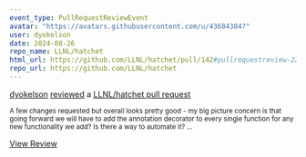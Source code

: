 ```yaml
---
event_type: PullRequestReviewEvent
avatar: "https://avatars.githubusercontent.com/u/43684384?"
user: dyokelson
date: 2024-08-26
repo_name: LLNL/hatchet
html_url: https://github.com/LLNL/hatchet/pull/142#pullrequestreview-2261766996
repo_url: https://github.com/LLNL/hatchet
---
```


<a href='https://github.com/dyokelson' target='_blank'>dyokelson</a> <a href='https://github.com/LLNL/hatchet/pull/142#pullrequestreview-2261766996' target='_blank'>reviewed</a> a <a href='https://github.com/LLNL/hatchet/pull/142' target='_blank'>LLNL/hatchet pull request</a>

<small>A few changes requested but overall looks pretty good - my big picture concern is that going forward we will have to add the annotation decorator to every single function for any new functionality we add? Is there a way to automate it? ...</small>

<a href='https://github.com/LLNL/hatchet/pull/142#pullrequestreview-2261766996' target='_blank'>View Review</a>